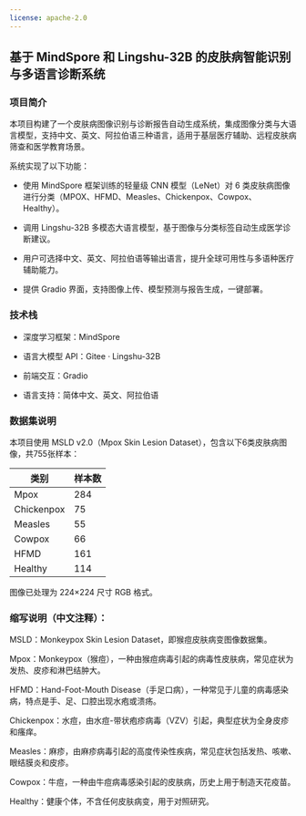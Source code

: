 ```yaml
---
license: apache-2.0
---
```


## 基于 MindSpore 和 Lingshu-32B 的皮肤病智能识别与多语言诊断系统
### 项目简介
本项目构建了一个皮肤病图像识别与诊断报告自动生成系统，集成图像分类与大语言模型，支持中文、英文、阿拉伯语三种语言，适用于基层医疗辅助、远程皮肤病筛查和医学教育场景。

系统实现了以下功能：

- 使用 MindSpore 框架训练的轻量级 CNN 模型（LeNet）对 6 类皮肤病图像进行分类（MPOX、HFMD、Measles、Chickenpox、Cowpox、Healthy）。

- 调用 Lingshu-32B 多模态大语言模型，基于图像与分类标签自动生成医学诊断建议。

- 用户可选择中文、英文、阿拉伯语等输出语言，提升全球可用性与多语种医疗辅助能力。

- 提供 Gradio 界面，支持图像上传、模型预测与报告生成，一键部署。

### 技术栈
- 深度学习框架：MindSpore

- 语言大模型 API：Gitee · Lingshu-32B

- 前端交互：Gradio

- 语言支持：简体中文、英文、阿拉伯语

### 数据集说明
本项目使用 MSLD v2.0（Mpox Skin Lesion Dataset），包含以下6类皮肤病图像，共755张样本：

| 类别         | 样本数 |
|--------------|--------|
| Mpox         | 284    |
| Chickenpox   | 75     |
| Measles      | 55     |
| Cowpox       | 66     |
| HFMD         | 161    |
| Healthy      | 114    |

图像已处理为 224×224 尺寸 RGB 格式。

### 缩写说明（中文注释）：
MSLD：Monkeypox Skin Lesion Dataset，即猴痘皮肤病变图像数据集。

Mpox：Monkeypox（猴痘），一种由猴痘病毒引起的病毒性皮肤病，常见症状为发热、皮疹和淋巴结肿大。

HFMD：Hand-Foot-Mouth Disease（手足口病），一种常见于儿童的病毒感染病，特点是手、足、口腔出现水疱或溃疡。

Chickenpox：水痘，由水痘-带状疱疹病毒（VZV）引起，典型症状为全身皮疹和瘙痒。

Measles：麻疹，由麻疹病毒引起的高度传染性疾病，常见症状包括发热、咳嗽、眼结膜炎和皮疹。

Cowpox：牛痘，一种由牛痘病毒感染引起的皮肤病，历史上用于制造天花疫苗。

Healthy：健康个体，不含任何皮肤病变，用于对照研究。

